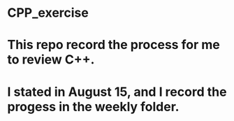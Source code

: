# CPP_exercise
# This repo record the process for me to review C++.
# I stated in August 15, and I record the progess in the weekly folder.
